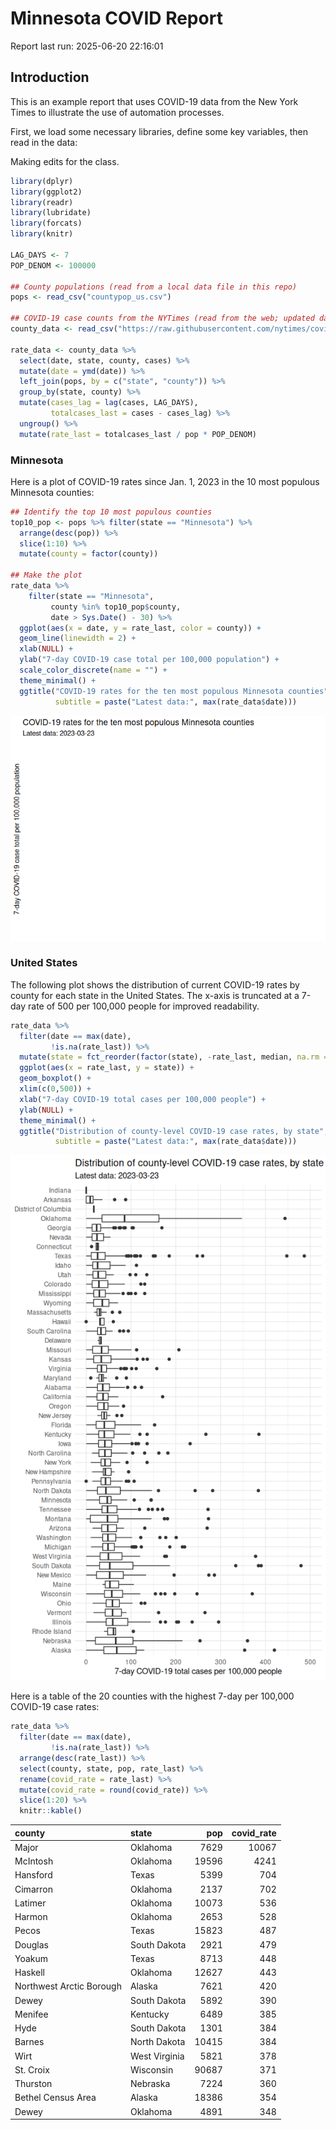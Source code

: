# Minnesota COVID Report


Report last run: 2025-06-20 22:16:01

## Introduction

This is an example report that uses COVID-19 data from the New York
Times to illustrate the use of automation processes.

First, we load some necessary libraries, define some key variables, then
read in the data:

Making edits for the class.

``` r
library(dplyr)
library(ggplot2)
library(readr)
library(lubridate)
library(forcats)
library(knitr)

LAG_DAYS <- 7
POP_DENOM <- 100000

## County populations (read from a local data file in this repo)
pops <- read_csv("countypop_us.csv")

## COVID-19 case counts from the NYTimes (read from the web; updated daily)
county_data <- read_csv("https://raw.githubusercontent.com/nytimes/covid-19-data/master/us-counties-2023.csv")

rate_data <- county_data %>%
  select(date, state, county, cases) %>%
  mutate(date = ymd(date)) %>%
  left_join(pops, by = c("state", "county")) %>%
  group_by(state, county) %>%
  mutate(cases_lag = lag(cases, LAG_DAYS),
         totalcases_last = cases - cases_lag) %>%
  ungroup() %>%
  mutate(rate_last = totalcases_last / pop * POP_DENOM)
```

### Minnesota

Here is a plot of COVID-19 rates since Jan. 1, 2023 in the 10 most
populous Minnesota counties:

``` r
## Identify the top 10 most populous counties
top10_pop <- pops %>% filter(state == "Minnesota") %>%
  arrange(desc(pop)) %>%
  slice(1:10) %>%
  mutate(county = factor(county))

## Make the plot
rate_data %>%
    filter(state == "Minnesota", 
         county %in% top10_pop$county,
         date > Sys.Date() - 30) %>%
  ggplot(aes(x = date, y = rate_last, color = county)) +
  geom_line(linewidth = 2) +
  xlab(NULL) +
  ylab("7-day COVID-19 case total per 100,000 population") +
  scale_color_discrete(name = "") +
  theme_minimal() +
  ggtitle("COVID-19 rates for the ten most populous Minnesota counties", 
          subtitle = paste("Latest data:", max(rate_data$date)))
```

![](README_files/figure-commonmark/unnamed-chunk-2-1.png)

### United States

The following plot shows the distribution of current COVID-19 rates by
county for each state in the United States. The x-axis is truncated at a
7-day rate of 500 per 100,000 people for improved readability.

``` r
rate_data %>%
  filter(date == max(date),
         !is.na(rate_last)) %>%
  mutate(state = fct_reorder(factor(state), -rate_last, median, na.rm = TRUE)) %>%
  ggplot(aes(x = rate_last, y = state)) +
  geom_boxplot() +
  xlim(c(0,500)) +
  xlab("7-day COVID-19 total cases per 100,000 people") +
  ylab(NULL) +
  theme_minimal() +
  ggtitle("Distribution of county-level COVID-19 case rates, by state",
          subtitle = paste("Latest data:", max(rate_data$date)))
```

![](README_files/figure-commonmark/unnamed-chunk-3-1.png)

Here is a table of the 20 counties with the highest 7-day per 100,000
COVID-19 case rates:

``` r
rate_data %>%
  filter(date == max(date),
         !is.na(rate_last)) %>%
  arrange(desc(rate_last)) %>%
  select(county, state, pop, rate_last) %>%
  rename(covid_rate = rate_last) %>%
  mutate(covid_rate = round(covid_rate)) %>%
  slice(1:20) %>%
  knitr::kable()
```

| county                   | state         |   pop | covid_rate |
|:-------------------------|:--------------|------:|-----------:|
| Major                    | Oklahoma      |  7629 |      10067 |
| McIntosh                 | Oklahoma      | 19596 |       4241 |
| Hansford                 | Texas         |  5399 |        704 |
| Cimarron                 | Oklahoma      |  2137 |        702 |
| Latimer                  | Oklahoma      | 10073 |        536 |
| Harmon                   | Oklahoma      |  2653 |        528 |
| Pecos                    | Texas         | 15823 |        487 |
| Douglas                  | South Dakota  |  2921 |        479 |
| Yoakum                   | Texas         |  8713 |        448 |
| Haskell                  | Oklahoma      | 12627 |        443 |
| Northwest Arctic Borough | Alaska        |  7621 |        420 |
| Dewey                    | South Dakota  |  5892 |        390 |
| Menifee                  | Kentucky      |  6489 |        385 |
| Hyde                     | South Dakota  |  1301 |        384 |
| Barnes                   | North Dakota  | 10415 |        384 |
| Wirt                     | West Virginia |  5821 |        378 |
| St. Croix                | Wisconsin     | 90687 |        371 |
| Thurston                 | Nebraska      |  7224 |        360 |
| Bethel Census Area       | Alaska        | 18386 |        354 |
| Dewey                    | Oklahoma      |  4891 |        348 |
